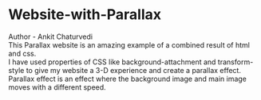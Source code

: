 # Website-with-Parallax
Author - Ankit Chaturvedi
<br>
This Parallax website is an amazing example of a combined result of html and css.
<br>
I have used properties of CSS like background-attachment and transform-style to give my website a 3-D experience and create a parallax effect.
<br>
Parallax effect is an effect where the background image and main image moves with a different speed.
